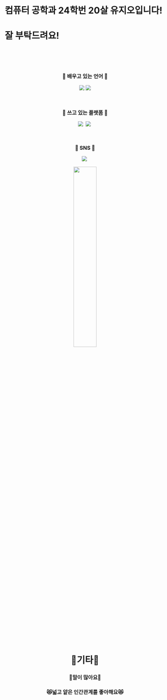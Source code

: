 <h1>컴퓨터 공학과 24학번 20살 유지오입니다!</h1>
<h1> 잘 부탁드려요! <h1> <br>
<h3 align="center"> 🤖 배우고 있는 언어 🤖 </h3>
<p align="center">
<img src="https://img.shields.io/badge/Python-3776AB?style=flat-square&logo=MySQL&logoColor=white"/>
<img src="https://img.shields.io/badge/HTML-E34F26?style=flat-square&logo=Java&logoColor=white"/>
</p>
<br>

<h3 align="center"> 🥿 쓰고 있는 플랫폼 🥿 </h3>
<p align="center">
<img src="https://img.shields.io/badge/Visual%20Studio%20Code-007ACC.svg?&style=for-the-badge&logo=Visual%20Studio%20Code&logoColor=white"/>&nbsp
<img src="https://img.shields.io/badge/Git-F05032.svg?&style=for-the-badge&logo=Git&logoColor=white"/>&nbsp
</p>

<br>
<h3 align="center"> 💟 SNS 💟 </h3>
<p align="center">
<a href="https://www.instagram.com/uzo7383/?next=%2F"><img src="https://img.shields.io/badge/Instagram-E4405F?style=flat-square&logo=Instagram&logoColor=white&link="https://www.instagram.com/uzo7383/?next=%2F/></a>&nbsp
</p>

<div align=center>
	  


<a href="https://github.com/anuraghazra/github-readme-stats">
    <img src="https://github-readme-stats.vercel.app/api/top-langs/?username=dbwldh12&layout=donut&show_icons=true&theme=material-palenight&hide_border=true&bg_color=20232a&icon_color=58A6FF&text_color=fff&title_color=58A6FF&count_private=true&exclude_repo=Face-Transfer-Application" width=38% />
</a>    

<h1>🥸기타🥸</h1>
<h3>🙊말이 많아요🙊</h3>
<h3>😻넓고 얕은 인간관계를 좋아해요😻</h3>
